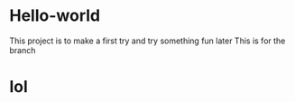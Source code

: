 # Hello-world
This project is to make a first try and try something fun later
This is for the branch
# lol
